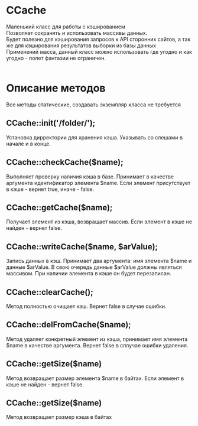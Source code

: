 # CCache
Маленький класс для работы с кэшированием<br>
Позволяет сохранять и использовать массивы данных.<br>
Будет полезно для кэширования запросов к API сторонних сайтов, а так же для кэширования результатов выборки из базы данных<br>
Применений масса, данный класс можно использовать где угодно и как угодно - полет фантазии не ограничен.<br>
<br>
# Описание методов
Все методы статические, создавать экземпляр класса не требуется<br>
## CCache::init('/folder/');<br>
Установка дирректории для хранения кэша. Указывать со слешами в начале и в конце.<br>
## CCache::checkCache($name);
Выполняет проверку наличия кэша в базе. Принимает в качестве аргумента идентификатор элемента $name. Если элемент присутствует в кэше - вернет true, иначе - false.
## CCache::getCache($name);
Получает элемент из кэша, возвращает массив. Если элемент в кэше не найден - вернет false.
## CCache::writeCache($name, $arValue);
Запись данных в кэш. Принимает два аргумента: имя элемента $name и данные $arValue. В свою очередь данные $arValue должны являться массивом. При наличии элемента в кэше он будет перезаписан.
## CCache::clearCache();
Метод полностью очищает кэш. Вернет false в случае ошибки.

## CCache::delFromCache($name);
Метод удаляет конкретный элемент из кэша, принимает имя элемента $name в качестве аргумента. Вернет false в сллучае ошибки удаления.

## CCache::getSize($name)
Метод возвращает размер элемента $name в байтах. Если элемент в кэше не найден - вернет false.

## CCache::getSize($name)
Метод возвращает размер кэша в байтах
